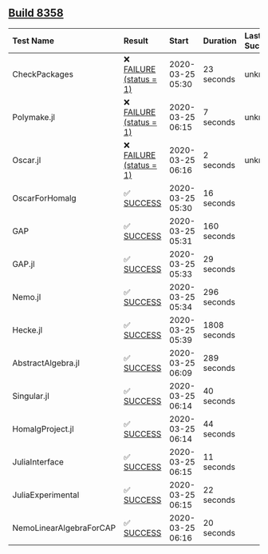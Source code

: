 ## [Build 8358](https://oscarci.mathematik.uni-kl.de/job/oscar/8358/)

| Test Name    | Result | Start | Duration | Last Success |
|:-------------|:-------|:------|:---------|:-------------|
| CheckPackages | ❌ [FAILURE (status = 1)](https://oscarci.mathematik.uni-kl.de/job/oscar/8358/artifact/logs/build-8358/CheckPackages.log) | 2020-03-25 05:30 | 23 seconds | unknown |
| Polymake.jl | ❌ [FAILURE (status = 1)](https://oscarci.mathematik.uni-kl.de/job/oscar/8358/artifact/logs/build-8358/Polymake.jl.log) | 2020-03-25 06:15 | 7 seconds | unknown |
| Oscar.jl | ❌ [FAILURE (status = 1)](https://oscarci.mathematik.uni-kl.de/job/oscar/8358/artifact/logs/build-8358/Oscar.jl.log) | 2020-03-25 06:16 | 2 seconds | unknown |
| OscarForHomalg | ✅ [SUCCESS](https://oscarci.mathematik.uni-kl.de/job/oscar/8358/artifact/logs/build-8358/OscarForHomalg.log) | 2020-03-25 05:30 | 16 seconds |  |
| GAP | ✅ [SUCCESS](https://oscarci.mathematik.uni-kl.de/job/oscar/8358/artifact/logs/build-8358/GAP.log) | 2020-03-25 05:31 | 160 seconds |  |
| GAP.jl | ✅ [SUCCESS](https://oscarci.mathematik.uni-kl.de/job/oscar/8358/artifact/logs/build-8358/GAP.jl.log) | 2020-03-25 05:33 | 29 seconds |  |
| Nemo.jl | ✅ [SUCCESS](https://oscarci.mathematik.uni-kl.de/job/oscar/8358/artifact/logs/build-8358/Nemo.jl.log) | 2020-03-25 05:34 | 296 seconds |  |
| Hecke.jl | ✅ [SUCCESS](https://oscarci.mathematik.uni-kl.de/job/oscar/8358/artifact/logs/build-8358/Hecke.jl.log) | 2020-03-25 05:39 | 1808 seconds |  |
| AbstractAlgebra.jl | ✅ [SUCCESS](https://oscarci.mathematik.uni-kl.de/job/oscar/8358/artifact/logs/build-8358/AbstractAlgebra.jl.log) | 2020-03-25 06:09 | 289 seconds |  |
| Singular.jl | ✅ [SUCCESS](https://oscarci.mathematik.uni-kl.de/job/oscar/8358/artifact/logs/build-8358/Singular.jl.log) | 2020-03-25 06:14 | 40 seconds |  |
| HomalgProject.jl | ✅ [SUCCESS](https://oscarci.mathematik.uni-kl.de/job/oscar/8358/artifact/logs/build-8358/HomalgProject.jl.log) | 2020-03-25 06:14 | 44 seconds |  |
| JuliaInterface | ✅ [SUCCESS](https://oscarci.mathematik.uni-kl.de/job/oscar/8358/artifact/logs/build-8358/JuliaInterface.log) | 2020-03-25 06:15 | 11 seconds |  |
| JuliaExperimental | ✅ [SUCCESS](https://oscarci.mathematik.uni-kl.de/job/oscar/8358/artifact/logs/build-8358/JuliaExperimental.log) | 2020-03-25 06:15 | 22 seconds |  |
| NemoLinearAlgebraForCAP | ✅ [SUCCESS](https://oscarci.mathematik.uni-kl.de/job/oscar/8358/artifact/logs/build-8358/NemoLinearAlgebraForCAP.log) | 2020-03-25 06:16 | 20 seconds |  |
